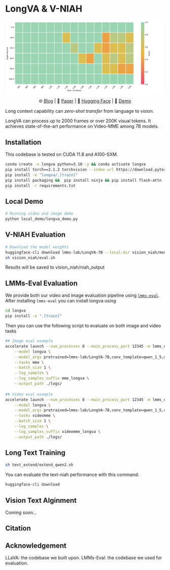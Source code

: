 # LongVA & V-NIAH
<p align="center">
    <img src="vision_niah/niah_output/LongVA-7B/heatmap.png" width="800">
</p>

<p align="center">
    🌐 <a href="XXX" target="_blank">Blog</a> | 📃 <a href="XXX" target="_blank">Paper</a> | 🤗 <a href="https://huggingface.co/collections/lmms-lab/longva-667538e09329dbc7ea498057" target="_blank">Hugging Face</a> | 🎥 <a href="XXX" target="_blank">Demo</a>
</p>

Long context capability can *zero-shot transfer* from language to vision.

LongVA can process up to 2000 frames or over 200K visual tokens. It achieves state-of-the-art performance on Video-MME among 7B models.


## Installation 
This codebase is tested on CUDA 11.8 and A100-SXM.
```bash
conda create -n longva python=3.10 -y && conda activate longva
pip install torch==2.1.2 torchvision --index-url https://download.pytorch.org/whl/cu118
pip install -e "longva/.[train]"
pip install packaging &&  pip install ninja && pip install flash-attn --no-build-isolation --no-cache-dir
pip install -r requirements.txt
```


## Local Demo

```bash
# Running video and image demo
python local_demo/longva_demo.py
```

## V-NIAH Evaluation
```bash
# Download the model weights
huggingface-cli download lmms-lab/LongVA-7B --local-dir vision_niah/model_weights/LongVA-7B
sh vision_niah/eval.sh
```
Results will be saved to vision_niah/niah_output
## LMMs-Eval Evaluation
We provide both our video and image evaluation pipeline using [`lmms-eval`](https://github.com/EvolvingLMMs-Lab/lmms-eval). After installing `lmms-eval` you can install longva using
```bash
cd longva
pip install -e ".[train]"
```
Then you can use the following script to evaluate on both image and video tasks

```bash
## Image eval example
accelerate launch --num_processes 8 --main_process_port 12345 -m lmms_eval \
    --model longva \
    --model_args pretrained=lmms-lab/LongVA-7B,conv_template=qwen_1_5,model_name=llava_qwen \
    --tasks mme \
    --batch_size 1 \
    --log_samples \
    --log_samples_suffix mme_longva \
    --output_path ./logs/

## Video eval example
accelerate launch --num_processes 8 --main_process_port 12345 -m lmms_eval \
    --model longva \
    --model_args pretrained=lmms-lab/LongVA-7B,conv_template=qwen_1_5,video_decode_backend=decord,max_frames_num=32,model_name=llava_qwen \
    --tasks videomme \
    --batch_size 1 \
    --log_samples \
    --log_samples_suffix videomme_longva \
    --output_path ./logs/ 
```

## Long Text Training
```bash
sh text_extend/extend_qwen2.sh
```
You can evaluate the text-niah performance with this command:
```bash
huggingface-cli download

```
## Vision Text Alginment
Coming soon...
## Citation

## Acknowledgement
LLaVA: the codebase we built upon. 
LMMs-Eval: the codebase we used for evaluation. 

